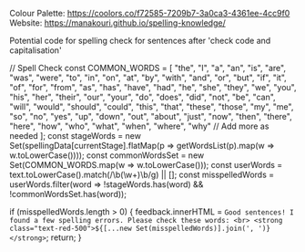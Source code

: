 Colour Palette: https://coolors.co/f72585-7209b7-3a0ca3-4361ee-4cc9f0
Website: https://manakouri.github.io/spelling-knowledge/

Potential code for spelling check for sentences after 'check code and capitalisation'

// Spell Check
const COMMON_WORDS = [
  "the", "I", "a", "an", "is", "are", "was", "were", "to", "in", "on", "at", "by", "with", "and", "or", "but", "if", "it",
  "of", "for", "from", "as", "has", "have", "had", "he", "she", "they", "we", "you", "his", "her", "their", "our", "your",
  "do", "does", "did", "not", "be", "can", "will", "would", "should", "could", "this", "that", "these", "those", "my", "me",
  "so", "no", "yes", "up", "down", "out", "about", "just", "now", "then", "there", "here", "how", "who", "what", "when", "where", "why"
  // Add more as needed
];
const stageWords = new Set(spellingData[currentStage].flatMap(p => getWordsList(p).map(w => w.toLowerCase())));
const commonWordsSet = new Set(COMMON_WORDS.map(w => w.toLowerCase()));
const userWords = text.toLowerCase().match(/\b(\w+)\b/g) || [];
const misspelledWords = userWords.filter(word => !stageWords.has(word) && !commonWordsSet.has(word));

if (misspelledWords.length > 0) {
    feedback.innerHTML = `Good sentences! I found a few spelling errors. Please check these words: <br> <strong class="text-red-500">${[...new Set(misspelledWords)].join(', ')}</strong>`;
    return;
}
